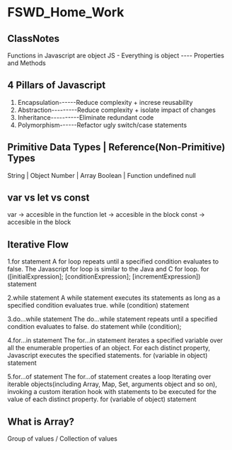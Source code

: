 # FSWD_Home_Work

## ClassNotes

Functions in Javascript are object
JS - Everything is object ---- Properties and Methods

## 4 Pillars of Javascript

1. Encapsulation------Reduce complexity + increse reusability
2. Abstraction---------Reduce complexity + isolate impact of changes
3. Inheritance----------Eliminate redundant code
4. Polymorphism------Refactor ugly switch/case statements

## Primitive Data Types | Reference(Non-Primitive) Types

String | Object
Number | Array
Boolean | Function
undefined
null

## var vs let vs const

var -> accesible in the function
let -> accesible in the block
const -> accesible in the block

## Iterative Flow

1.for statement
A for loop repeats until a specified condition evaluates to false. The Javascript for loop is similar to the Java and C for loop.
for ([initialExpression]; [conditionExpression]; [incrementExpression])
statement

2.while statement
A while statement executes its statements as long as a specified condition evaluates true.
while (condition)
statement

3.do...while statement
The do...while statement repeats until a specified condition evaluates to false.
do
statement
while (condition);

4.for...in statement
The for...in statement iterates a specified variable over all the enumerable properties of an object. For each distinct property, Javascript executes the specified statements.
for (variable in object)
statement

5.for...of statement
The for...of statement creates a loop Iterating over iterable objects(including Array, Map, Set, arguments object and so on), invoking a custom iteration hook with statements to be executed for the value of each distinct property.
for (variable of object)
statement

## What is Array?

Group of values / Collection of values

